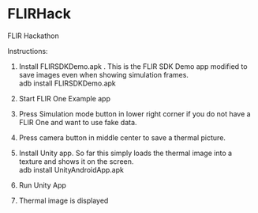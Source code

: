 # FLIRHack
FLIR Hackathon

Instructions:  
  
1) Install FLIRSDKDemo.apk . This is the FLIR SDK Demo app modified to save images even when showing simulation frames.  
adb install FLIRSDKDemo.apk  
  
2) Start FLIR One Example app  
  
3) Press Simulation mode button in lower right corner if you do not have a FLIR One and want to use fake data.
  
4) Press camera button in middle center to save a thermal picture.
  
5) Install Unity app. So far this simply loads the thermal image into a texture and shows it on the screen.  
adb install UnityAndroidApp.apk    
  
6) Run Unity App  
  
7) Thermal image is displayed  
  
  